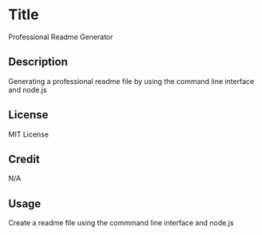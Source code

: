 # Title
Professional Readme Generator

## Description
Generating a professional readme file by using the command line interface and node.js


## License 
MIT License

## Credit 
N/A

## Usage
Create a readme file using the commmand line interface and node.js
